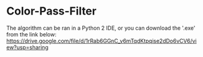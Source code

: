 # Color-Pass-Filter

The algorithm can be ran in a Python 2 IDE, or you can download the '.exe' from the link below:
https://drive.google.com/file/d/1rRab6GGnC_v6mTqdKtpqise2dDo6vCV6/view?usp=sharing
